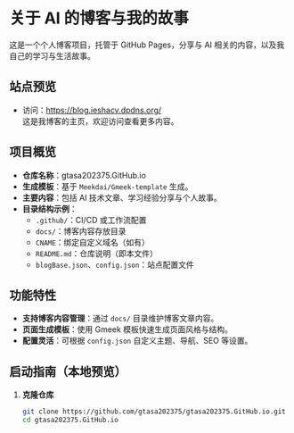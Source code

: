 # 关于 AI 的博客与我的故事

这是一个个人博客项目，托管于 GitHub Pages，分享与 AI 相关的内容，以及我自己的学习与生活故事。

## 站点预览  
- 访问：https://blog.ieshacv.dpdns.org/  
  这是我博客的主页，欢迎访问查看更多内容。

## 项目概览

- **仓库名称**：gtasa202375.GitHub.io  
- **生成模板**：基于 `Meekdai/Gmeek-template` 生成。  
- **主要内容**：包括 AI 技术文章、学习经验分享与个人故事。  
- **目录结构示例**：  
  - `.github/`：CI/CD 或工作流配置  
  - `docs/`：博客内容存放目录  
  - `CNAME`：绑定自定义域名（如有）  
  - `README.md`：仓库说明（即本文件）  
  - `blogBase.json`、`config.json`：站点配置文件

## 功能特性

- **支持博客内容管理**：通过 `docs/` 目录维护博客文章内容。  
- **页面生成模板**：使用 Gmeek 模板快速生成页面风格与结构。  
- **配置灵活**：可根据 `config.json` 自定义主题、导航、SEO 等设置。

## 启动指南（本地预览）

1. **克隆仓库**  
   ```bash
   git clone https://github.com/gtasa202375/gtasa202375.GitHub.io.git
   cd gtasa202375.GitHub.io
